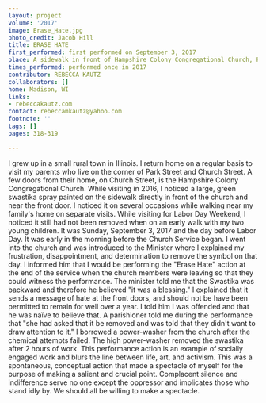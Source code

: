 ```yaml
---
layout: project
volume: '2017'
image: Erase_Hate.jpg
photo_credit: Jacob Hill
title: ERASE HATE
first_performed: first performed on September 3, 2017
place: A sidewalk in front of Hampshire Colony Congregational Church, Princeton, Illinois
times_performed: performed once in 2017
contributor: REBECCA KAUTZ
collaborators: []
home: Madison, WI
links:
- rebeccakautz.com
contact: rebeccamkautz@yahoo.com
footnote: ''
tags: []
pages: 318-319

---
```


I grew up in a small rural town in Illinois. I return home on a regular basis to visit my parents who live on the corner of Park Street and Church Street. A few doors from their home, on Church Street, is the Hampshire Colony Congregational Church. While visiting in 2016, I noticed a large, green swastika spray painted on the sidewalk directly in front of the church and near the front door. I noticed it on several occasions while walking near my family's home on separate visits. While visiting for Labor Day Weekend, I noticed it still had not been removed when on an early walk with my two young children. It was Sunday, September 3, 2017 and the day before Labor Day. It was early in the morning before the Church Service began. I went into the church and was introduced to the Minister where I explained my frustration, disappointment, and determination to remove the symbol on that day. I informed him that I would be performing the "Erase Hate" action at the end of the service when the church members were leaving so that they could witness the performance. The minister told me that the Swastika was backward and therefore he believed "it was a blessing." I explained that it sends a message of hate at the front doors, and should not be have been permitted to remain for well over a year. I told him I was offended and that he was naïve to believe that. A parishioner told me during the performance that "she had asked that it be removed and was told that they didn't want to draw attention to it." I borrowed a power-washer from the church after the chemical attempts failed. The high power-washer removed the swastika after 2 hours of work. This performance action is an example of socially engaged work and blurs the line between life, art, and activism. This was a spontaneous, conceptual action that made a spectacle of myself for the purpose of making a salient and crucial point. Complacent silence and indifference serve no one except the oppressor and implicates those who stand idly by. We should all be willing to make a spectacle.
